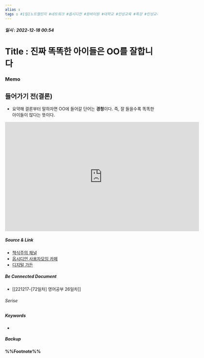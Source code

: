```yaml
---
alias : 
tags : #1일1노트챌린지 #네트워크 #옵시디언 #원바이원 #대학교 #인성교육 #특강 #인성교육특강 #육군교육사령관 #정철재
---
```


##### 일시 : 2022-12-18 00:54

# Title : 진짜 똑똑한 아이들은 OO를 잘합니다

### Memo

## 들어가기 전(결론)
- 요약해 결론부터 말하자면 OO에 들어갈 단어는 **경청**이다. 즉, 잘 들을수록 똑똑한 아이들이 많다는 뜻이다.

<iframe width="640" height="360" src="https://www.youtube.com/embed/8nHxEdnbIm0" title="31년차 초등교사 "진짜 똑똑한 아이들은 OO를 잘합니다"" frameborder="0" allow="accelerometer; autoplay; clipboard-write; encrypted-media; gyroscope; picture-in-picture" allowfullscreen></iframe>

##### Source & Link
- [책식주의 채널](https://youtu.be/8nHxEdnbIm0)
- [옵시디언 사용자모임 카페](https://cafe.naver.com/obsidianary/2792)
- [디지털 가든](https://chunghasull.netlify.app/221218-73일차-진짜-똑똑한-아이들은-oo를-잘합니다)

##### Be Connected Document
- [[221217-[72일차] 영어공부 26일차]]

###### Serise


##### Keywords
- 

##### Backup


#### %%Footnote%%

[^1]: 
[^2]: 
[^3]: 
[^4]: 
[^5]: 
[^6]: 
[^7]: 
[^8]: 
[^9]: 